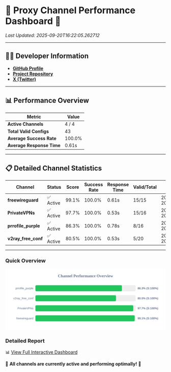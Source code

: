 # 🌟 Proxy Channel Performance Dashboard 🌟

_Last Updated: 2025-09-20T16:22:05.262712_

---

## 👩‍💻 Developer Information

- **[GitHub Profile](https://github.com/4n0nymou3)**  
- **[Project Repository](https://github.com/4n0nymou3/multi-proxy-config-fetcher)**  
- **[X (Twitter)](https://x.com/4n0nymou3)**  

---

## 📊 Performance Overview

| Metric                | Value       |
|-----------------------|-------------|
| **Active Channels**   | 4 / 4       |
| **Total Valid Configs** | 43          |
| **Average Success Rate** | 100.0%      |
| **Average Response Time** | 0.61s       |

---

## 📋 Detailed Channel Statistics

| Channel          | Status     | Score  | Success Rate | Response Time | Valid/Total | Last Success               |
|------------------|------------|--------|--------------|---------------|-------------|----------------------------|
| **freewireguard**  | ✅ Active  | 99.1%  | 100.0% | 0.61s         | 15/15       | 2025-09-20T16:22:05.260973 |
| **PrivateVPNs**  | ✅ Active  | 97.7%  | 100.0% | 0.53s         | 15/16       | 2025-09-20T16:22:04.619674 |
| **prrofile_purple**  | ✅ Active  | 86.3%  | 100.0% | 0.78s         | 8/16       | 2025-09-20T16:22:03.453657 |
| **v2ray_free_conf**  | ✅ Active  | 80.5%  | 100.0% | 0.53s         | 5/20       | 2025-09-20T16:22:04.055228 |

---

### Quick Overview
<div align="center">
  <a href="https://raw.githubusercontent.com/nullluser/NullRepo/refs/heads/main/assets/channel_stats_chart.svg">
    <img src="https://raw.githubusercontent.com/nullluser/NullRepo/refs/heads/main/assets/channel_stats_chart.svg" alt="Source Performance Statistics" width="800">
  </a>
</div>

### Detailed Report
📊 [View Full Interactive Dashboard](https://htmlpreview.github.io/?https://github.com/nullluser/NullRepo/blob/main/assets/performance_report.html)

🎉 **All channels are currently active and performing optimally!** 🎉
